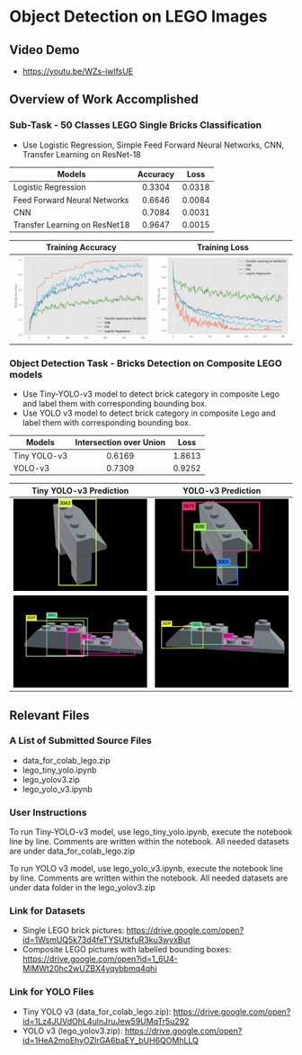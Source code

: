 # Object Detection on LEGO Images

## Video Demo
* https://youtu.be/WZs-iwlfsUE

## Overview of Work Accomplished
### Sub-Task - 50 Classes LEGO Single Bricks Classification
* Use Logistic Regression, Simple Feed Forward Neural Networks, CNN, Transfer Learning on ResNet-18

| Models | Accuracy | Loss |
| ------------- | :-------------: | :-------------: |
| Logistic Regression | 0.3304 | 0.0318 |
| Feed Forward Neural Networks | 0.6646 | 0.0084 |
| CNN | 0.7084 | 0.0031 |
| Transfer Learning on ResNet18 | 0.9647 | 0.0015 |

Training Accuracy             |  Training Loss
:-------------------------:|:-------------------------:
![](Results/training_accuracy.png)  |  ![](Results/training_loss.png)

### Object Detection Task - Bricks Detection on Composite LEGO models
* Use Tiny-YOLO-v3 model to detect brick category in composite Lego and label them with corresponding bounding box.
* Use YOLO v3 model to detect brick category in composite Lego and label them with corresponding bounding box.

| Models | Intersection over Union | Loss |
| ------------- | :-------------: | :-------------: |
| Tiny YOLO-v3 | 0.6169 | 1.8613 |
| YOLO-v3 | 0.7309 | 0.9252 |

Tiny YOLO-v3 Prediction |  YOLO-v3 Prediction
:-------------------------:|:-------------------------:
![](Results/tiny_1.png)  |  ![](Results/v3_1.png)
![](Results/tiny_2.png)  |  ![](Results/v3_2.png)

## Relevant Files
### A List of Submitted Source Files
* data\_for\_colab\_lego.zip
* lego\_tiny\_yolo.ipynb
* lego\_yolov3.zip
* lego\_yolo\_v3.ipynb

### User Instructions
To run Tiny-YOLO-v3 model, use lego\_tiny\_yolo.ipynb, execute the notebook line by line. Comments are written within the notebook. All needed datasets are under data\_for\_colab\_lego.zip

To run YOLO v3 model, use lego\_yolo\_v3.ipynb, execute the notebook line by line. Comments are written within the notebook. All needed datasets are under data folder in the lego\_yolov3.zip

### Link for Datasets
* Single LEGO brick pictures: https://drive.google.com/open?id=1WsmUQ5k73d4feTYSUtkfuR3ku3wyxBut
* Composite LEGO pictures with labelled bounding boxes: https://drive.google.com/open?id=1_6U4-MlMWt20hc2wUZBX4yqybbmq4qhi

### Link for YOLO Files
* Tiny YOLO v3 (data\_for\_colab\_lego.zip): https://drive.google.com/open?id=1Lz4JUVdOhL4ulnJruJew59UMqTr5u292
* YOLO v3 (lego\_yolov3.zip): https://drive.google.com/open?id=1HeA2moEhyOZlrGA6baEY_bUH6QOMhLLQ

